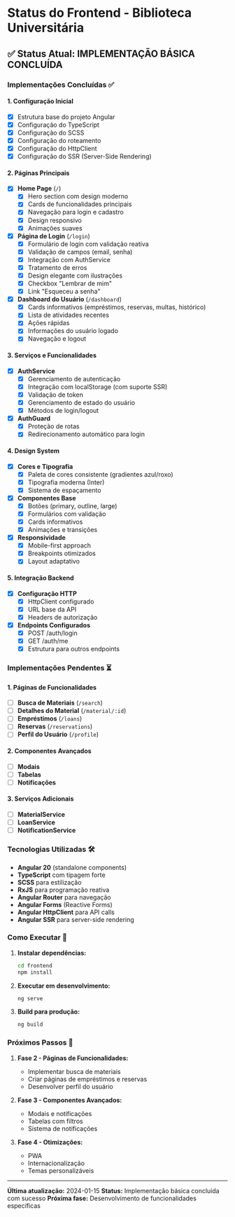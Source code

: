 # Status do Frontend - Biblioteca Universitária

## ✅ Status Atual: IMPLEMENTAÇÃO BÁSICA CONCLUÍDA

### Implementações Concluídas ✅

#### 1. Configuração Inicial
- [x] Estrutura base do projeto Angular
- [x] Configuração do TypeScript
- [x] Configuração do SCSS
- [x] Configuração do roteamento
- [x] Configuração do HttpClient
- [x] Configuração do SSR (Server-Side Rendering)

#### 2. Páginas Principais
- [x] **Home Page** (`/`)
  - [x] Hero section com design moderno
  - [x] Cards de funcionalidades principais
  - [x] Navegação para login e cadastro
  - [x] Design responsivo
  - [x] Animações suaves

- [x] **Página de Login** (`/login`)
  - [x] Formulário de login com validação reativa
  - [x] Validação de campos (email, senha)
  - [x] Integração com AuthService
  - [x] Tratamento de erros
  - [x] Design elegante com ilustrações
  - [x] Checkbox "Lembrar de mim"
  - [x] Link "Esqueceu a senha"

- [x] **Dashboard do Usuário** (`/dashboard`)
  - [x] Cards informativos (empréstimos, reservas, multas, histórico)
  - [x] Lista de atividades recentes
  - [x] Ações rápidas
  - [x] Informações do usuário logado
  - [x] Navegação e logout

#### 3. Serviços e Funcionalidades
- [x] **AuthService**
  - [x] Gerenciamento de autenticação
  - [x] Integração com localStorage (com suporte SSR)
  - [x] Validação de token
  - [x] Gerenciamento de estado do usuário
  - [x] Métodos de login/logout

- [x] **AuthGuard**
  - [x] Proteção de rotas
  - [x] Redirecionamento automático para login

#### 4. Design System
- [x] **Cores e Tipografia**
  - [x] Paleta de cores consistente (gradientes azul/roxo)
  - [x] Tipografia moderna (Inter)
  - [x] Sistema de espaçamento

- [x] **Componentes Base**
  - [x] Botões (primary, outline, large)
  - [x] Formulários com validação
  - [x] Cards informativos
  - [x] Animações e transições

- [x] **Responsividade**
  - [x] Mobile-first approach
  - [x] Breakpoints otimizados
  - [x] Layout adaptativo

#### 5. Integração Backend
- [x] **Configuração HTTP**
  - [x] HttpClient configurado
  - [x] URL base da API
  - [x] Headers de autorização

- [x] **Endpoints Configurados**
  - [x] POST /auth/login
  - [x] GET /auth/me
  - [x] Estrutura para outros endpoints

### Implementações Pendentes ⏳

#### 1. Páginas de Funcionalidades
- [ ] **Busca de Materiais** (`/search`)
- [ ] **Detalhes do Material** (`/material/:id`)
- [ ] **Empréstimos** (`/loans`)
- [ ] **Reservas** (`/reservations`)
- [ ] **Perfil do Usuário** (`/profile`)

#### 2. Componentes Avançados
- [ ] **Modais**
- [ ] **Tabelas**
- [ ] **Notificações**

#### 3. Serviços Adicionais
- [ ] **MaterialService**
- [ ] **LoanService**
- [ ] **NotificationService**

### Tecnologias Utilizadas 🛠️

- **Angular 20** (standalone components)
- **TypeScript** com tipagem forte
- **SCSS** para estilização
- **RxJS** para programação reativa
- **Angular Router** para navegação
- **Angular Forms** (Reactive Forms)
- **Angular HttpClient** para API calls
- **Angular SSR** para server-side rendering

### Como Executar 🚀

1. **Instalar dependências:**
   ```bash
   cd frontend
   npm install
   ```

2. **Executar em desenvolvimento:**
   ```bash
   ng serve
   ```

3. **Build para produção:**
   ```bash
   ng build
   ```

### Próximos Passos 🎯

1. **Fase 2 - Páginas de Funcionalidades:**
   - Implementar busca de materiais
   - Criar páginas de empréstimos e reservas
   - Desenvolver perfil do usuário

2. **Fase 3 - Componentes Avançados:**
   - Modais e notificações
   - Tabelas com filtros
   - Sistema de notificações

3. **Fase 4 - Otimizações:**
   - PWA
   - Internacionalização
   - Temas personalizáveis

---

**Última atualização:** 2024-01-15
**Status:** Implementação básica concluída com sucesso
**Próxima fase:** Desenvolvimento de funcionalidades específicas
